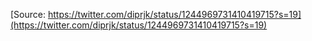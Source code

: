 [Source: https://twitter.com/diprjk/status/1244969731410419715?s=19](https://twitter.com/diprjk/status/1244969731410419715?s=19)